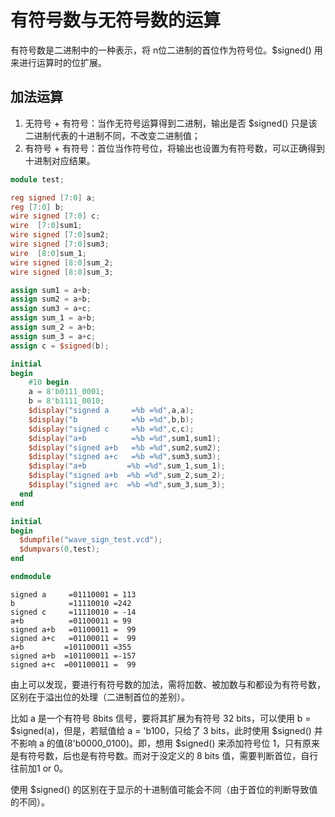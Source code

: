 # 有符号数与无符号数的运算

有符号数是二进制中的一种表示，将 n位二进制的首位作为符号位。$signed() 用来进行运算时的位扩展。

## 加法运算
1. 无符号 + 有符号：当作无符号运算得到二进制，输出是否 $signed() 只是该二进制代表的十进制不同，不改变二进制值；
2. 有符号 + 有符号：首位当作符号位，将输出也设置为有符号数，可以正确得到十进制对应结果。
``` verilog
module test;

reg signed [7:0] a;
reg [7:0] b;
wire signed [7:0] c;
wire  [7:0]sum1;
wire signed [7:0]sum2;
wire signed [7:0]sum3;
wire  [8:0]sum_1;
wire signed [8:0]sum_2;
wire signed [8:0]sum_3;

assign sum1 = a+b;
assign sum2 = a+b;
assign sum3 = a+c;
assign sum_1 = a+b;
assign sum_2 = a+b;
assign sum_3 = a+c;
assign c = $signed(b);

initial
begin
    #10 begin
    a = 8'b0111_0001;
    b = 8'b1111_0010;
    $display("signed a     =%b =%d",a,a);
    $display("b            =%b =%d",b,b);
    $display("signed c     =%b =%d",c,c);
    $display("a+b          =%b =%d",sum1,sum1);
    $display("signed a+b   =%b =%d",sum2,sum2);
    $display("signed a+c   =%b =%d",sum3,sum3);
    $display("a+b         =%b =%d",sum_1,sum_1);
    $display("signed a+b  =%b =%d",sum_2,sum_2);
    $display("signed a+c  =%b =%d",sum_3,sum_3);
  end
end

initial
begin
  $dumpfile("wave_sign_test.vcd");
  $dumpvars(0,test);
end

endmodule

```
```
signed a     =01110001 = 113
b            =11110010 =242
signed c     =11110010 = -14
a+b          =01100011 = 99
signed a+b   =01100011 =  99
signed a+c   =01100011 =  99
a+b         =101100011 =355
signed a+b  =101100011 =-157
signed a+c  =001100011 =  99
```

由上可以发现，要进行有符号数的加法，需将加数、被加数与和都设为有符号数，区别在于溢出位的处理（二进制首位的差别）。

比如 a 是一个有符号 8bits 信号，要将其扩展为有符号 32 bits，可以使用 b = $signed(a)，但是，若赋值给 a = 'b100，只给了 3 bits，此时使用 $signed() 并不影响 a 的值(8'b0000_0100)。即，想用 $signed() 来添加符号位 1，只有原来是有符号数，后也是有符号数。而对于没定义的 8 bits 值，需要判断首位，自行往前加1 or 0。

使用 $signed() 的区别在于显示的十进制值可能会不同（由于首位的判断导致值的不同）。